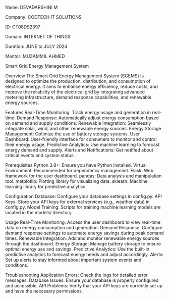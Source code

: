 Name: DEVADARSHINI M

Company: CODTECH IT SOLUTIONS

ID: CT08DS2397

Domain: INTERNET OF THINGS

Duration: JUNE to JULY 2024

Mentor: MUZAMMIL AHMED

Smart Grid Energy Management System

Overview
The Smart Grid Energy Management System (SGEMS) is designed to optimize the production, distribution, and consumption of electrical energy. It aims to enhance energy efficiency, reduce costs, and improve the reliability of the electrical grid by integrating advanced metering infrastructure, demand response capabilities, and renewable energy sources.

Features
Real-Time Monitoring: Track energy usage and generation in real-time.
Demand Response: Automatically adjust energy consumption based on demand and supply conditions.
Renewable Integration: Seamlessly integrate solar, wind, and other renewable energy sources.
Energy Storage Management: Optimize the use of battery storage systems.
User Dashboard: User-friendly interface for consumers to monitor and control their energy usage.
Predictive Analytics: Use machine learning to forecast energy demand and supply.
Alerts and Notifications: Get notified about critical events and system status.

Prerequisites
Python 3.8+: Ensure you have Python installed.
Virtual Environment: Recommended for dependency management.
Flask: Web framework for the user dashboard.
pandas: Data analysis and manipulation tool.
matplotlib: Plotting library for visualizing data.
sklearn: Machine learning library for predictive analytics.

Configuration
Database: Configure your database settings in config.py.
API Keys: Store your API keys for external services (e.g., weather data) in config.py.
Model Training: Scripts for training machine learning models are located in the models/ directory.

Usage
Real-Time Monitoring: Access the user dashboard to view real-time data on energy consumption and generation.
Demand Response: Configure demand response settings to automate energy savings during peak demand times.
Renewable Integration: Add and monitor renewable energy sources through the dashboard.
Energy Storage: Manage battery storage to ensure optimal energy use and savings.
Predictive Analytics: Use the built-in predictive analytics to forecast energy needs and adjust accordingly.
Alerts: Set up alerts to stay informed about important system events and conditions.

Troubleshooting
Application Errors: Check the logs for detailed error messages.
Database Issues: Ensure your database is properly configured and accessible.
API Problems: Verify that your API keys are correctly set up and have the necessary permissions.



